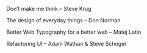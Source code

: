 Don’t make me think – Steve Krug 

The design of everyday things – Don Norman 

Better Web Typography for a better web – Matej Latin 

Refactoring UI – Adam Wathan & Steve Schoger 
